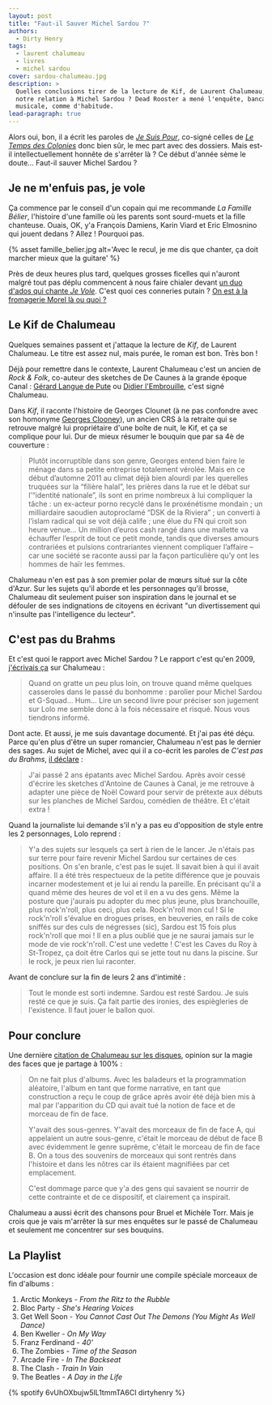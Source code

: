 ```yaml
---
layout: post
title: "Faut-il Sauver Michel Sardou ?"
authors:
  - Dirty Henry
tags:
  - laurent chalumeau
  - livres
  - michel sardou
cover: sardou-chalumeau.jpg
description: >
  Quelles conclusions tirer de la lecture de Kif, de Laurent Chalumeau, sur
  notre relation à Michel Sardou ? Dead Rooster a mené l'enquête, bancale et
  musicale, comme d'habitude.
lead-paragraph: true
---
```


Alors oui, bon, il a écrit les paroles de [_Je Suis Pour_][1], co-signé celles
de [_Le Temps des Colonies_][2] donc bien sûr, le mec part avec des dossiers.
Mais est-il intellectuellement honnête de s'arrêter là ? Ce début d'année sème
le doute… Faut-il sauver Michel Sardou ?

## Je ne m'enfuis pas, je vole

Ça commence par le conseil d'un copain qui me recommande _La Famille Bélier_,
l'histoire d'une famille où les parents sont sourd-muets et la fille chanteuse.
Ouais, OK, y'a François Damiens, Karin Viard et Eric Elmosnino qui jouent dedans
? Allez ! Pourquoi pas.

{% asset famille_belier.jpg alt='Avec le recul, je me dis que chanter, ça doit marcher mieux que la guitare' %}

Près de deux heures plus tard, quelques grosses ficelles qui n'auront malgré
tout pas déplu commencent à nous faire chialer devant [un duo d'ados qui chante
_Je Vole_][3]. C'est quoi ces conneries putain ? [On est à la fromagerie Morel
là ou quoi ?][4]

## Le Kif de Chalumeau

Quelques semaines passent et j'attaque la lecture de _Kif_, de Laurent
Chalumeau. Le titre est assez nul, mais purée, le roman est bon. Très bon !

Déjà pour remettre dans le contexte, Laurent Chalumeau c'est un ancien de _Rock
& Folk_, co-auteur des sketches de De Caunes à la grande époque Canal : [Gérard
Langue de Pute][5] ou [Didier l'Embrouille][6], c'est signé Chalumeau.

Dans _Kif_, il raconte l'histoire de Georges Clounet (à ne pas confondre avec
son homonyme [Georges Clooney][7]), un ancien CRS à la retraite qui se retrouve
malgré lui propriétaire d'une boîte de nuit, le Kif, et ça se complique pour
lui. Dur de mieux résumer le bouquin que par sa 4è de couverture :

> Plutôt incorruptible dans son genre, Georges entend bien faire le ménage dans
> sa petite entreprise totalement vérolée. Mais en ce début d’automne 2011 au
> climat déjà bien alourdi par les querelles truquées sur la “filière halal”,
> les prières dans la rue et le débat sur l’“identité nationale”, ils sont en
> prime nombreux à lui compliquer la tâche : un ex-acteur porno recyclé dans le
> proxénétisme mondain ; un milliardaire saoudien autoproclamé “DSK de la
> Riviera” ; un converti à l’islam radical qui se voit déjà calife ; une élue du
> FN qui croit son heure venue… Un million d’euros cash rangé dans une mallette
> va échauffer l’esprit de tout ce petit monde, tandis que diverses amours
> contrariées et pulsions contrariantes viennent compliquer l’affaire – car une
> société se raconte aussi par la façon particulière qu’y ont les hommes de haïr
> les femmes.

Chalumeau n'en est pas à son premier polar de mœurs situé sur la côte d'Azur.
Sur les sujets qu'il aborde et les personnages qu'il brosse, Chalumeau dit
seulement puiser son inspiration dans le journal et se défouler de ses
indignations de citoyens en écrivant "un divertissement qui n'insulte pas
l'intelligence du lecteur".

## C'est pas du Brahms

Et c'est quoi le rapport avec Michel Sardou ? Le rapport c'est qu'en 2009,
[j'écrivais ça][8] sur Chalumeau :

> Quand on gratte un peu plus loin, on trouve quand même quelques casseroles
> dans le passé du bonhomme : parolier pour Michel Sardou et G-Squad… Hum…
> Lire un second livre pour préciser son jugement sur Lolo me semble donc à la
> fois nécessaire et risqué. Nous vous tiendrons informé.

Dont acte. Et aussi, je me suis davantage documenté. Et j'ai pas été déçu. Parce
qu'en plus d'être un super romancier, Chalumeau n'est pas le dernier des sages.
Au sujet de Michel, avec qui il a co-écrit les paroles de _C'est pas du Brahms_,
[il déclare][9] :

> J'ai passé 2 ans épatants avec Michel Sardou. Après avoir cessé d'écrire les
> sketches d'Antoine de Caunes à Canal, je me retrouve à adapter une pièce de
> Noël Coward pour servir de prétexte aux débuts sur les planches de Michel
> Sardou, comédien de théâtre. Et c'était extra !

Quand la journaliste lui demande s'il n'y a pas eu d'opposition de style entre
les 2 personnages, Lolo reprend :

> Y'a des sujets sur lesquels ça sert à rien de le lancer. Je n'étais pas sur
> terre pour faire revenir Michel Sardou sur certaines de ces positions. On s'en
> branle, c'est pas le sujet. Il savait bien à qui il avait affaire. Il a été
> très respectueux de la petite différence que je pouvais incarner modestement
> et je lui ai rendu la pareille. En précisant qu'il a quand même des heures de
> vol et il en a vu des gens. Même la posture que j'aurais pu adopter du mec
> plus jeune, plus branchouille, plus rock'n'roll, plus ceci, plus cela.
> Rock'n'roll mon cul ! Si le rock'n'roll s'évalue en drogues prises, en
> beuveries, en rails de coke sniffés sur des culs de négresses (sic), Sardou
> est 15 fois plus rock'n'roll que moi ! Il en a plus oublié que je ne saurai
> jamais sur le mode de vie rock'n'roll. C'est une vedette ! C'est les Caves du
> Roy à St-Tropez, ça doit être Carlos qui se jette tout nu dans la piscine. Sur
> le rock, je peux rien lui raconter.

Avant de conclure sur la fin de leurs 2 ans d'intimité :

> Tout le monde est sorti indemne. Sardou est resté Sardou. Je suis resté ce que
> je suis. Ça fait partie des ironies, des espiègleries de l'existence. Il faut
> jouer le ballon quoi.

## Pour conclure

Une dernière [citation de Chalumeau sur les disques][10], opinion sur la magie
des faces que je partage à 100% :

> On ne fait plus d'albums. Avec les baladeurs et la programmation aléatoire,
> l'album en tant que forme narrative, en tant que construction a reçu le coup
> de grâce après avoir été déjà bien mis à mal par l'apparition du CD qui avait
> tué la notion de face et de morceau de fin de face.
>
> Y'avait des sous-genres. Y'avait des morceaux de fin de face A, qui appelaient
> un autre sous-genre, c'était le morceau de début de face B avec évidemment le
> genre suprême, c'était le morceau de fin de face B. On a tous des souvenirs de
> morceaux qui sont rentrés dans l'histoire et dans les nôtres car ils étaient
> magnifiées par cet emplacement.
>
> C'est dommage parce que y'a des gens qui savaient se nourrir de cette
> contrainte et de ce dispositif, et clairement ça inspirait.

Chalumeau a aussi écrit des chansons pour Bruel et Michèle Torr. Mais je crois
que je vais m'arrêter là sur mes enquêtes sur le passé de Chalumeau et seulement
me concentrer sur ses bouquins.

## La Playlist

L'occasion est donc idéale pour fournir une compile spéciale morceaux de fin
d'albums :

1. Arctic Monkeys - _From the Ritz to the Rubble_
2. Bloc Party - _She's Hearing Voices_
3. Get Well Soon - _You Cannot Cast Out The Demons (You Might As Well Dance)_
4. Ben Kweller - _On My Way_
5. Franz Ferdinand - _40'_
6. The Zombies - _Time of the Season_
7. Arcade Fire - _In The Backseat_
8. The Clash - _Train In Vain_
9. The Beatles - _A Day in the Life_

{% spotify 6vUhOXbujw5lL1tmmTA6CI dirtyhenry %}

[1]: http://www.paroles.net/michel-sardou/paroles-je-suis-pour
[2]: http://www.paroles.net/michel-sardou/paroles-le-temps-des-colonies
[3]: https://youtu.be/McF-ZsJi9Qo
[4]: https://youtu.be/Ihlr1GZhBXw
[5]: https://youtu.be/YL-tKWyrzuk
[6]: https://youtu.be/5iSeilVIvXU
[7]: http://georgesclooney.blogspot.fr
[8]: http://www.deadrooster.org/Chalumeau-est-il-un-mec-sympa,225
[9]: https://youtu.be/4OWp0nT9P0Y
[10]: https://youtu.be/Etu2yx_oEsg
